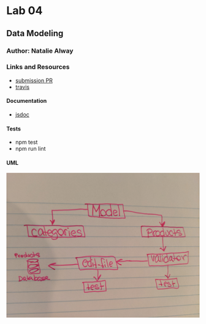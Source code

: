 # Lab 04

## Data Modeling

### Author: Natalie Alway

### Links and Resources
* [submission PR](https://github.com/nataliealway-401-advanced-javascript/lab-04-data-modeling/pull/1)
* [travis](https://www.travis-ci.com/nataliealway-401-advanced-javascript/lab-04-data-modeling)


#### Documentation
* [jsdoc](https://github.com/nataliealway-401-advanced-javascript/lab-04-data-modeling/tree/workingBranch/docs)

  
#### Tests
* npm test
* npm run lint

#### UML
![UML](./assets/lab04UML.jpg)
